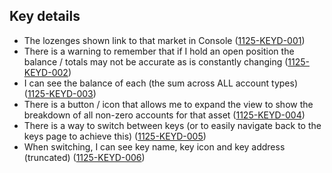 ## Key details

- The lozenges shown link to that market in Console (<a name="1125-KEYD-001" href="#1125-KEYD-001">1125-KEYD-001</a>)
- There is a warning to remember that if I hold an open position the balance / totals may not be accurate as is constantly changing (<a name="1125-KEYD-002" href="#1125-KEYD-002">1125-KEYD-002</a>)
- I can see the balance of each (the sum across ALL account types) (<a name="1125-KEYD-003" href="#1125-KEYD-003">1125-KEYD-003</a>)
- There is a button / icon that allows me to expand the view to show the breakdown of all non-zero accounts for that asset (<a name="1125-KEYD-004" href="#1125-KEYD-004">1125-KEYD-004</a>)
- There is a way to switch between keys (or to easily navigate back to the keys page to achieve this) (<a name="1125-KEYD-005" href="#1125-KEYD-005">1125-KEYD-005</a>)
- When switching, I can see key name, key icon and key address (truncated) (<a name="1125-KEYD-006" href="#1125-KEYD-006">1125-KEYD-006</a>)
